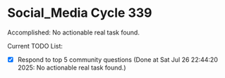 # Social_Media Cycle 339

Accomplished: No actionable real task found.

Current TODO List:

- [x] Respond to top 5 community questions  (Done at Sat Jul 26 22:44:20 2025: No actionable real task found.)